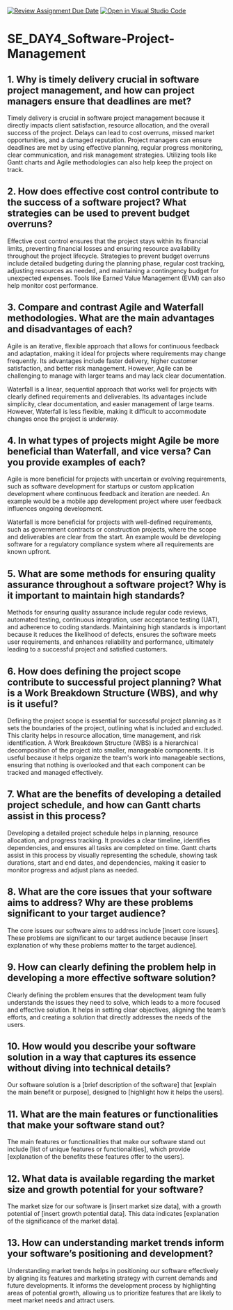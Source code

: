 [![Review Assignment Due Date](https://classroom.github.com/assets/deadline-readme-button-22041afd0340ce965d47ae6ef1cefeee28c7c493a6346c4f15d667ab976d596c.svg)](https://classroom.github.com/a/9pw6JKcu)
[![Open in Visual Studio Code](https://classroom.github.com/assets/open-in-vscode-2e0aaae1b6195c2367325f4f02e2d04e9abb55f0b24a779b69b11b9e10269abc.svg)](https://classroom.github.com/online_ide?assignment_repo_id=15648122&assignment_repo_type=AssignmentRepo)
# SE_DAY4_Software-Project-Management

## 1. Why is timely delivery crucial in software project management, and how can project managers ensure that deadlines are met?
Timely delivery is crucial in software project management because it directly impacts client satisfaction, resource allocation, and the overall success of the project. Delays can lead to cost overruns, missed market opportunities, and a damaged reputation. Project managers can ensure deadlines are met by using effective planning, regular progress monitoring, clear communication, and risk management strategies. Utilizing tools like Gantt charts and Agile methodologies can also help keep the project on track.

## 2. How does effective cost control contribute to the success of a software project? What strategies can be used to prevent budget overruns?
Effective cost control ensures that the project stays within its financial limits, preventing financial losses and ensuring resource availability throughout the project lifecycle. Strategies to prevent budget overruns include detailed budgeting during the planning phase, regular cost tracking, adjusting resources as needed, and maintaining a contingency budget for unexpected expenses. Tools like Earned Value Management (EVM) can also help monitor cost performance.

## 3. Compare and contrast Agile and Waterfall methodologies. What are the main advantages and disadvantages of each?
Agile is an iterative, flexible approach that allows for continuous feedback and adaptation, making it ideal for projects where requirements may change frequently. Its advantages include faster delivery, higher customer satisfaction, and better risk management. However, Agile can be challenging to manage with larger teams and may lack clear documentation.

Waterfall is a linear, sequential approach that works well for projects with clearly defined requirements and deliverables. Its advantages include simplicity, clear documentation, and easier management of large teams. However, Waterfall is less flexible, making it difficult to accommodate changes once the project is underway.

## 4. In what types of projects might Agile be more beneficial than Waterfall, and vice versa? Can you provide examples of each?
Agile is more beneficial for projects with uncertain or evolving requirements, such as software development for startups or custom application development where continuous feedback and iteration are needed. An example would be a mobile app development project where user feedback influences ongoing development.

Waterfall is more beneficial for projects with well-defined requirements, such as government contracts or construction projects, where the scope and deliverables are clear from the start. An example would be developing software for a regulatory compliance system where all requirements are known upfront.

## 5. What are some methods for ensuring quality assurance throughout a software project? Why is it important to maintain high standards?
Methods for ensuring quality assurance include regular code reviews, automated testing, continuous integration, user acceptance testing (UAT), and adherence to coding standards. Maintaining high standards is important because it reduces the likelihood of defects, ensures the software meets user requirements, and enhances reliability and performance, ultimately leading to a successful project and satisfied customers.

## 6. How does defining the project scope contribute to successful project planning? What is a Work Breakdown Structure (WBS), and why is it useful?
Defining the project scope is essential for successful project planning as it sets the boundaries of the project, outlining what is included and excluded. This clarity helps in resource allocation, time management, and risk identification. A Work Breakdown Structure (WBS) is a hierarchical decomposition of the project into smaller, manageable components. It is useful because it helps organize the team's work into manageable sections, ensuring that nothing is overlooked and that each component can be tracked and managed effectively.

## 7. What are the benefits of developing a detailed project schedule, and how can Gantt charts assist in this process?
Developing a detailed project schedule helps in planning, resource allocation, and progress tracking. It provides a clear timeline, identifies dependencies, and ensures all tasks are completed on time. Gantt charts assist in this process by visually representing the schedule, showing task durations, start and end dates, and dependencies, making it easier to monitor progress and adjust plans as needed.

## 8. What are the core issues that your software aims to address? Why are these problems significant to your target audience?
The core issues our software aims to address include [insert core issues]. These problems are significant to our target audience because [insert explanation of why these problems matter to the target audience].

## 9. How can clearly defining the problem help in developing a more effective software solution?
Clearly defining the problem ensures that the development team fully understands the issues they need to solve, which leads to a more focused and effective solution. It helps in setting clear objectives, aligning the team’s efforts, and creating a solution that directly addresses the needs of the users.

## 10. How would you describe your software solution in a way that captures its essence without diving into technical details?
Our software solution is a [brief description of the software] that [explain the main benefit or purpose], designed to [highlight how it helps the users].

## 11. What are the main features or functionalities that make your software stand out?
The main features or functionalities that make our software stand out include [list of unique features or functionalities], which provide [explanation of the benefits these features offer to the users].

## 12. What data is available regarding the market size and growth potential for your software?
The market size for our software is [insert market size data], with a growth potential of [insert growth potential data]. This data indicates [explanation of the significance of the market data].

## 13. How can understanding market trends inform your software’s positioning and development?
Understanding market trends helps in positioning our software effectively by aligning its features and marketing strategy with current demands and future developments. It informs the development process by highlighting areas of potential growth, allowing us to prioritize features that are likely to meet market needs and attract users.
